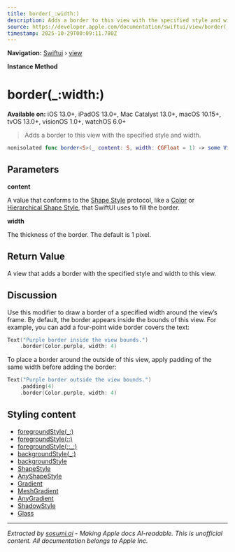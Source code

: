```yaml
---
title: border(_:width:)
description: Adds a border to this view with the specified style and width.
source: https://developer.apple.com/documentation/swiftui/view/border(_:width:)
timestamp: 2025-10-29T00:09:11.780Z
---
```


**Navigation:** [Swiftui](/documentation/swiftui) › [view](/documentation/swiftui/view)

**Instance Method**

# border(_:width:)

**Available on:** iOS 13.0+, iPadOS 13.0+, Mac Catalyst 13.0+, macOS 10.15+, tvOS 13.0+, visionOS 1.0+, watchOS 6.0+

> Adds a border to this view with the specified style and width.

```swift
nonisolated func border<S>(_ content: S, width: CGFloat = 1) -> some View where S : ShapeStyle
```

## Parameters

**content**

A value that conforms to the [Shape Style](/documentation/swiftui/shapestyle) protocol, like a [Color](/documentation/swiftui/color) or [Hierarchical Shape Style](/documentation/swiftui/hierarchicalshapestyle), that SwiftUI uses to fill the border.



**width**

The thickness of the border. The default is 1 pixel.



## Return Value

A view that adds a border with the specified style and width to this view.

## Discussion

Use this modifier to draw a border of a specified width around the view’s frame. By default, the border appears inside the bounds of this view. For example, you can add a four-point wide border covers the text:

```swift
Text("Purple border inside the view bounds.")
    .border(Color.purple, width: 4)
```



To place a border around the outside of this view, apply padding of the same width before adding the border:

```swift
Text("Purple border outside the view bounds.")
    .padding(4)
    .border(Color.purple, width: 4)
```



## Styling content

- [foregroundStyle(_:)](/documentation/swiftui/view/foregroundstyle(_:))
- [foregroundStyle(_:_:)](/documentation/swiftui/view/foregroundstyle(_:_:))
- [foregroundStyle(_:_:_:)](/documentation/swiftui/view/foregroundstyle(_:_:_:))
- [backgroundStyle(_:)](/documentation/swiftui/view/backgroundstyle(_:))
- [backgroundStyle](/documentation/swiftui/environmentvalues/backgroundstyle)
- [ShapeStyle](/documentation/swiftui/shapestyle)
- [AnyShapeStyle](/documentation/swiftui/anyshapestyle)
- [Gradient](/documentation/swiftui/gradient)
- [MeshGradient](/documentation/swiftui/meshgradient)
- [AnyGradient](/documentation/swiftui/anygradient)
- [ShadowStyle](/documentation/swiftui/shadowstyle)
- [Glass](/documentation/swiftui/glass)

---

*Extracted by [sosumi.ai](https://sosumi.ai) - Making Apple docs AI-readable.*
*This is unofficial content. All documentation belongs to Apple Inc.*
